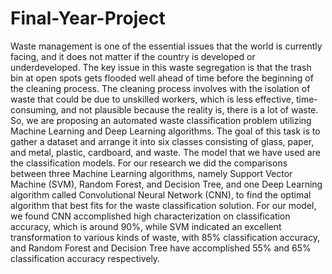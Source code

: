# Final-Year-Project
Waste management is one of the essential issues that the world is currently facing, and it does not matter if the country is developed or underdeveloped. The key issue in this waste segregation is that the trash bin at open spots gets flooded well ahead of time before the beginning of the cleaning process. The cleaning process involves with the isolation of waste that could be due to unskilled workers, which is less effective, time-consuming, and not plausible because the reality is, there is a lot of waste. So, we are proposing an automated waste classification problem utilizing Machine Learning and Deep Learning algorithms. The goal of this task is to gather a dataset and arrange it into six classes consisting of glass, paper, and metal, plastic, cardboard, and waste. The model that we have used are the classification models. For our research we did the comparisons between three Machine Learning algorithms, namely Support Vector Machine (SVM), Random Forest, and Decision Tree, and one Deep Learning algorithm called Convolutional Neural Network (CNN), to find the optimal algorithm that best fits for the waste classification solution. For our model, we found CNN accomplished high characterization on classification accuracy, which is around 90%, while SVM indicated an excellent transformation to various kinds of waste, with 85% classification accuracy, and Random Forest and Decision Tree have accomplished 55% and 65% classification accuracy respectively.
